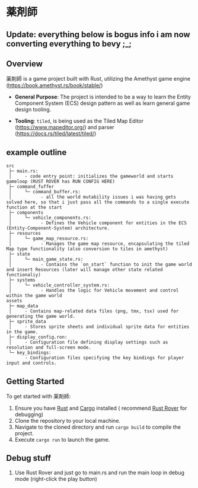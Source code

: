 # 薬剤師

## Update: everything below is bogus info i am now converting everything to bevy ;_;

## Overview

薬剤師 is a game project built with Rust, utilizing the Amethyst game engine (https://book.amethyst.rs/book/stable/)

- **General Purpose**: The project is intended to be a way to learn the Entity Component System (ECS) design pattern as
  well as learn general game design tooling.

- **Tooling**: `tiled`, is being used as the Tiled Map Editor (https://www.mapeditor.org/) and
  parser (https://docs.rs/tiled/latest/tiled/)

## example outline

```
src
 ├─ main.rs:
 │     - code entry point: initializes the gameworld and starts gameloop (RUST ROVER has RUN CONFIG HERE)
 ├─ command_fuffer
 │     └─ command_buffer.rs:
 │           - all the world mutability issues i was having gets solved here, so that i just pass all the commands to a single execute function at the start
 ├─ components
 │     └─ vehicle_components.rs:
 │           - Defines the Vehicle component for entities in the ECS (Entity-Component-System) architecture.
 ├─ resources
 │     └─ game_map_resource.rs:
 │           - Manages the game map resource, encapsulating the tiled Map type functionality (also conversion to tiles in amethyst)
 ├─ state
 │     └─ main_game_state.rs:
 │           - Contains the `on_start` function to init the game world and insert Resources (later will manage other state related functionaliy)
 ├─ systems
 │     └─ vehicle_controller_system.rs:
 │           - Handles the logic for Vehicle movement and control within the game world
assets
 ├─ map_data
 │     - Contains map-related data files (png, tmx, tsx) used for generating the game world.
 ├─ sprite_data
 │     - Stores sprite sheets and individual sprite data for entities in the game.
 ├─ display_config.ron:
 │     - Configuration file defining display settings such as resolution and full-screen mode.
 └─ key_bindings:
       - Configuration files specifying the key bindings for player input and controls.
```

## Getting Started

To get started with 薬剤師:

1. Ensure you have [Rust](https://www.rust-lang.org/tools/install)
   and [Cargo](https://doc.rust-lang.org/cargo/commands/cargo-install.html) installed (
   recommend [Rust Rover](https://www.jetbrains.com/help/rust/installation-guide.html) for debugging)
2. Clone the repository to your local machine.
3. Navigate to the cloned directory and run `cargo build` to compile the project.
4. Execute `cargo run` to launch the game.

## Debug stuff

1. Use Rust Rover and just go to main.rs and run the main loop in debug mode (right-click the play button)
